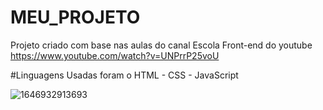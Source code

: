 # MEU_PROJETO

Projeto criado com base nas aulas do canal Escola Front-end do youtube
https://www.youtube.com/watch?v=UNPrrP25voU

#Linguagens Usadas foram o HTML - CSS - JavaScript

![1646932913693](https://user-images.githubusercontent.com/27289524/157720188-3402896b-4eb4-41fd-a0e8-71838f4b1e7e.png)
